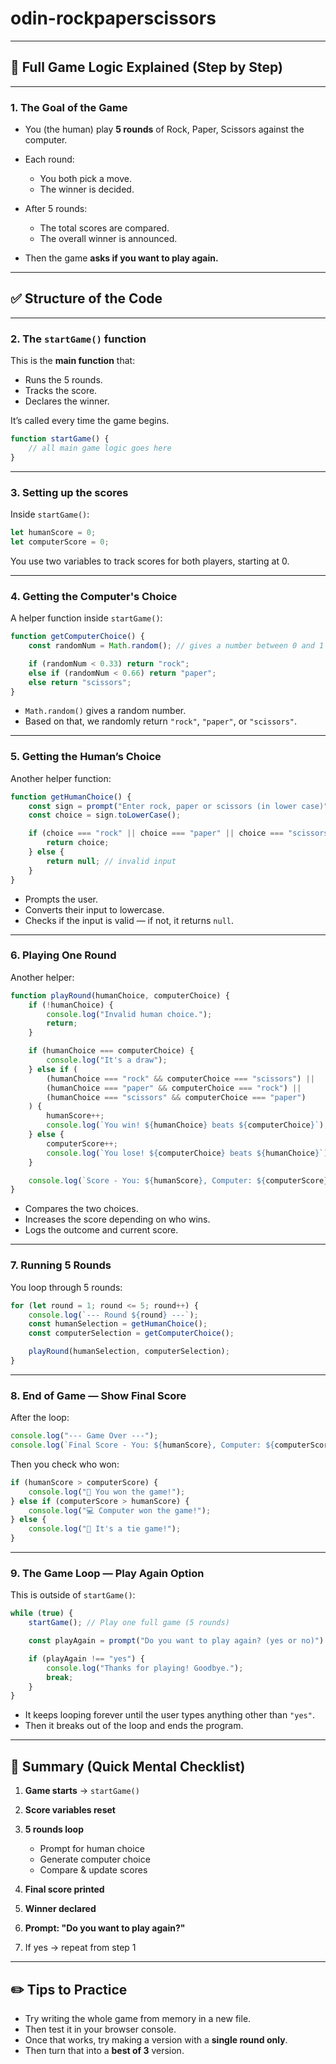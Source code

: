 # odin-rockpaperscissors

---

## 🧠 Full Game Logic Explained (Step by Step)

---

### **1. The Goal of the Game**

* You (the human) play **5 rounds** of Rock, Paper, Scissors against the computer.
* Each round:

  * You both pick a move.
  * The winner is decided.
* After 5 rounds:

  * The total scores are compared.
  * The overall winner is announced.
* Then the game **asks if you want to play again.**

---

## ✅ Structure of the Code

---

### **2. The `startGame()` function**

This is the **main function** that:

* Runs the 5 rounds.
* Tracks the score.
* Declares the winner.

It’s called every time the game begins.

```js
function startGame() {
    // all main game logic goes here
}
```

---

### **3. Setting up the scores**

Inside `startGame()`:

```js
let humanScore = 0;
let computerScore = 0;
```

You use two variables to track scores for both players, starting at 0.

---

### **4. Getting the Computer's Choice**

A helper function inside `startGame()`:

```js
function getComputerChoice() {
    const randomNum = Math.random(); // gives a number between 0 and 1

    if (randomNum < 0.33) return "rock";
    else if (randomNum < 0.66) return "paper";
    else return "scissors";
}
```

* `Math.random()` gives a random number.
* Based on that, we randomly return `"rock"`, `"paper"`, or `"scissors"`.

---

### **5. Getting the Human’s Choice**

Another helper function:

```js
function getHumanChoice() {
    const sign = prompt("Enter rock, paper or scissors (in lower case)");
    const choice = sign.toLowerCase();

    if (choice === "rock" || choice === "paper" || choice === "scissors") {
        return choice;
    } else {
        return null; // invalid input
    }
}
```

* Prompts the user.
* Converts their input to lowercase.
* Checks if the input is valid — if not, it returns `null`.

---

### **6. Playing One Round**

Another helper:

```js
function playRound(humanChoice, computerChoice) {
    if (!humanChoice) {
        console.log("Invalid human choice.");
        return;
    }

    if (humanChoice === computerChoice) {
        console.log("It's a draw");
    } else if (
        (humanChoice === "rock" && computerChoice === "scissors") ||
        (humanChoice === "paper" && computerChoice === "rock") ||
        (humanChoice === "scissors" && computerChoice === "paper")
    ) {
        humanScore++;
        console.log(`You win! ${humanChoice} beats ${computerChoice}`);
    } else {
        computerScore++;
        console.log(`You lose! ${computerChoice} beats ${humanChoice}`);
    }

    console.log(`Score - You: ${humanScore}, Computer: ${computerScore}`);
}
```

* Compares the two choices.
* Increases the score depending on who wins.
* Logs the outcome and current score.

---

### **7. Running 5 Rounds**

You loop through 5 rounds:

```js
for (let round = 1; round <= 5; round++) {
    console.log(`--- Round ${round} ---`);
    const humanSelection = getHumanChoice();
    const computerSelection = getComputerChoice();

    playRound(humanSelection, computerSelection);
}
```

---

### **8. End of Game — Show Final Score**

After the loop:

```js
console.log("--- Game Over ---");
console.log(`Final Score - You: ${humanScore}, Computer: ${computerScore}`);
```

Then you check who won:

```js
if (humanScore > computerScore) {
    console.log("🎉 You won the game!");
} else if (computerScore > humanScore) {
    console.log("💻 Computer won the game!");
} else {
    console.log("🤝 It's a tie game!");
}
```

---

### **9. The Game Loop — Play Again Option**

This is outside of `startGame()`:

```js
while (true) {
    startGame(); // Play one full game (5 rounds)

    const playAgain = prompt("Do you want to play again? (yes or no)").toLowerCase();

    if (playAgain !== "yes") {
        console.log("Thanks for playing! Goodbye.");
        break;
    }
}
```

* It keeps looping forever until the user types anything other than `"yes"`.
* Then it breaks out of the loop and ends the program.

---

## 🔁 Summary (Quick Mental Checklist)

1. **Game starts** → `startGame()`
2. **Score variables reset**
3. **5 rounds loop**

   * Prompt for human choice
   * Generate computer choice
   * Compare & update scores
4. **Final score printed**
5. **Winner declared**
6. **Prompt: "Do you want to play again?"**
7. If yes → repeat from step 1

---

## ✏️ Tips to Practice

* Try writing the whole game from memory in a new file.
* Then test it in your browser console.
* Once that works, try making a version with a **single round only**.
* Then turn that into a **best of 3** version.
